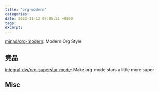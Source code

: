 ```yaml
---
title: "org-modern"
categories: 
date: 2022-11-12 07:05:51 +0800
tags: 
excerpt: 
---
```



[minad/org-modern](https://github.com/minad/org-modern): Modern Org Style




## 竞品

[integral-dw/org-superstar-mode](https://github.com/integral-dw/org-superstar-mode): Make org-mode stars a little more super

## Misc



